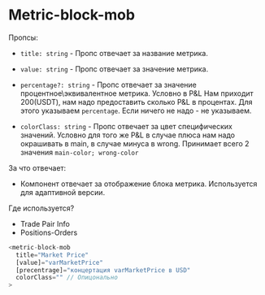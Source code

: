 # Metric-block-mob

Пропсы:

- `title: string` - Пропс отвечает за название метрика.

- `value: string` - Пропс отвечает за значение метрика.

- `percentage?: string` - Пропс отвечает за значение процентное\эквивалентное метрика. Условно в P&L Нам приходит 200(USDT), нам надо предоставить сколько P&L в процентах. Для этого указываем `percentage`. Если ничего не надо - не указываем.

- `colorClass: string` - Пропс отвечает за цвет специфических значений. Условно для того же P&L в случае плюса нам надо окрашивать в main, в случае минуса в wrong. Принимает всего 2 значения `main-color; wrong-color`

За что отвечает:

- Компонент отвечает за отображение блока метрика. Используется для адаптивной версии.

Где используется?

- Trade Pair Info
- Positions-Orders

```ts
<metric-block-mob
  title="Market Price"
  [value]="varMarketPrice"
  [precentrage]="концертация varMarketPrice в USD"
  colorClass="" // Опицонально
>
```
